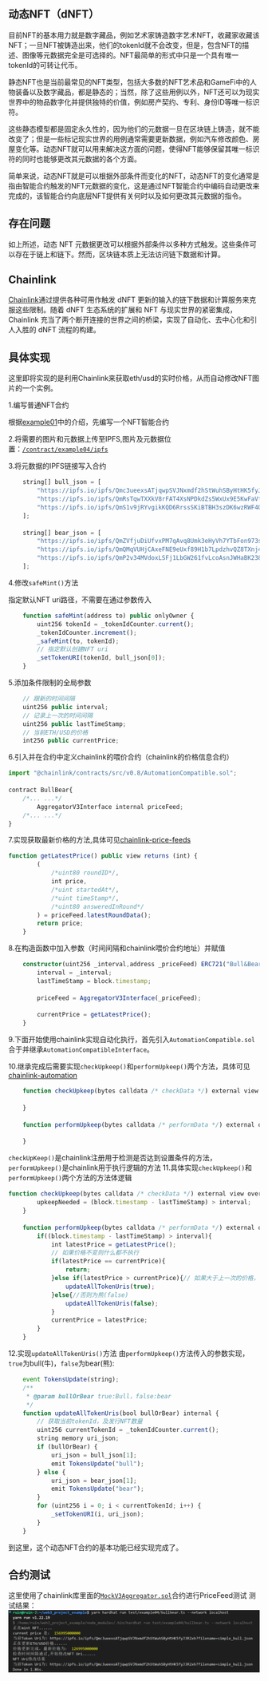## 动态NFT（dNFT）
目前NFT的基本用力就是数字藏品，例如艺术家铸造数字艺术NFT，收藏家收藏该NFT；一旦NFT被铸造出来，他们的tokenId就不会改变，但是，包含NFT的描述、图像等元数据完全是可选择的。NFT最简单的形式中只是一个具有唯一tokenId的可转让代币。

静态NFT也是当前最常见的NFT类型，包括大多数的NFT艺术品和GameFi中的人物装备以及数字藏品，都是静态的；当然，除了这些用例以外，NFT还可以为现实世界中的物品数字化并提供独特的价值，例如房产契约、专利、身份ID等唯一标识符。

这些静态模型都是固定永久性的，因为他们的元数据一旦在区块链上铸造，就不能改变了；但是一些标记现实世界的用例通常需要更新数据，例如汽车修改颜色、房屋变化等。动态NFT就可以用来解决这方面的问题，使得NFT能够保留其唯一标识符的同时也能够更改其元数据的各个方面。

简单来说，动态NFT就是可以根据外部条件而变化的NFT，动态NFT的变化通常是指由智能合约触发的NFT元数据的变化，这是通过NFT智能合约中编码自动更改来完成的，该智能合约向底层NFT提供有关何时以及如何更改其元数据的指令。

## 存在问题
如上所述，动态 NFT 元数据更改可以根据外部条件以多种方式触发。这些条件可以存在于链上和链下。然而，区块链本质上无法访问链下数据和计算。

## Chainlink
[Chainlink](https://chain.link)通过提供各种可用作触发 dNFT 更新的输入的链下数据和计算服务来克服这些限制。随着 dNFT 生态系统的扩展和 NFT 与现实世界的紧密集成，Chainlink 充当了两个断开连接的世界之间的桥梁，实现了自动化、去中心化和引人入胜的 dNFT 流程的构建。

## 具体实现
这里即将实现的是利用Chainlink来获取eth/usd的实时价格，从而自动修改NFT图片的一个实例。

1.编写普通NFT合约

根据[example01](../example01/MyNFT.sol)中的介绍，先编写一个NFT智能合约

2.将需要的图片和元数据上传至IPFS,图片及元数据位置：[`/contract/example04/ipfs`](./ipfs/)

3.将元数据的IPFS链接写入合约
```typeScript
    string[] bull_json = [
        "https://ipfs.io/ipfs/Qmc3ueexsATjqwpSVJNxmdf2hStWuhSByHtHK5fyJ3R2xb?filename=simple_bull.json",
        "https://ipfs.io/ipfs/QmRsTqwTXXkV8rFAT4XsNPDkdZs5WxUx9E5KwFaVfYWjMv?filename=party_bull.json",
        "https://ipfs.io/ipfs/QmS1v9jRYvgikKQD6RrssSKiBTBH3szDK6wzRWF4QBvunR?filename=gamer_bull.json"
    ];

    string[] bear_json = [
        "https://ipfs.io/ipfs/QmZVfjuDiUfvxPM7qAvq8Umk3eHyVh7YTbFon973srwFMD?filename=simple_bear.json",
        "https://ipfs.io/ipfs/QmQMqVUHjCAxeFNE9eUxf89H1b7LpdzhvQZ8TXnj4FPuX1?filename=beanie_bear.json",
        "https://ipfs.io/ipfs/QmP2v34MVdoxLSFj1LbGW261fvLcoAsnJWHaBK238hWnHJ?filename=coolio_bear.json"
    ];
```

4.修改`safeMint()`方法

指定默认NFT uri路径，不需要在通过参数传入
```JavaScript
	function safeMint(address to) public onlyOwner {
        uint256 tokenId = _tokenIdCounter.current();
        _tokenIdCounter.increment();
        _safeMint(to, tokenId);
        // 指定默认创建NFT uri
        _setTokenURI(tokenId, bull_json[0]);
    }
```

5.添加条件限制的全局参数
```typescript
	// 跟新的时间间隔
    uint256 public interval;
	// 记录上一次的时间间隔
    uint256 public lastTimeStamp;
	// 当前ETH/USD的价格
    int256 public currentPrice;
```
6.引入并在合约中定义chainlink的喂价合约（chainlink的价格信息合约）
```typescript
import "@chainlink/contracts/src/v0.8/AutomationCompatible.sol";

contract BullBear{
	/*... ...*/
	    AggregatorV3Interface internal priceFeed;
	/*... ...*/
}
```
7.实现获取最新价格的方法,具体可见[chainlink-price-feeds](https://docs.chain.link/docs/data-feeds/price-feeds/)
```typescript
function getLatestPrice() public view returns (int) {
        (
            /*uint80 roundID*/,
            int price,
            /*uint startedAt*/,
            /*uint timeStamp*/,
            /*uint80 answeredInRound*/
        ) = priceFeed.latestRoundData();
        return price;
    }
```
8.在构造函数中加入参数（时间间隔和chainlink喂价合约地址）并赋值
```typescript
    constructor(uint256 _interval,address _priceFeed) ERC721("Bull&Bear", "(^-_-^)&(``O``)") {
        interval = _interval;
        lastTimeStamp = block.timestamp;
        
        priceFeed = AggregatorV3Interface(_priceFeed);
        
        currentPrice = getLatestPrice();
    }
```
9.下面开始使用chainlink实现自动化执行，首先引入`AutomationCompatible.sol`合于并继承`AutomationCompatibleInterface`。

10.继承完成后需要实现`checkUpkeep()`和`performUpkeep()`两个方法，具体可见[chainlink-automation](https://docs.chain.link/docs/chainlink-automation/compatible-contracts/)
```typescript
    function checkUpkeep(bytes calldata /* checkData */) external view override returns (bool upkeepNeeded, bytes memory /* performData */) {
        
    }

    function performUpkeep(bytes calldata /* performData */) external override {
        
    }
```
`checkUpKeep()`是chainlink注册用于检测是否达到设置条件的方法，`performUpkeep()`是chainlink用于执行逻辑的方法
11.具体实现`checkUpkeep()`和`performUpkeep()`两个方法的方法体逻辑
```typescript
function checkUpkeep(bytes calldata /* checkData */) external view override returns (bool upkeepNeeded, bytes memory /* performData */) {
        upkeepNeeded = (block.timestamp - lastTimeStamp) > interval;
    }

    function performUpkeep(bytes calldata /* performData */) external override {
        if((block.timestamp - lastTimeStamp) > interval){
            int latestPrice = getLatestPrice();
			// 如果价格不变则什么都不执行
            if(latestPrice == currentPrice){
                return;
            }else if(latestPrice > currentPrice){// 如果大于上一次的价格，则改变uri为牛(true)
                updateAllTokenUris(true);
            }else{//否则为熊(false)
                updateAllTokenUris(false);
            }
			currentPrice = latestPrice;
        }
    }
```
12.实现`updateAllTokenUris()`方法
由`performUpkeep()`方法传入的参数实现，`true`为bull(牛)，`false`为bear(熊):
```typescript
	event TokensUpdate(string);
	/**
     * @param bullOrBear true:Bull，false:bear
     */
    function updateAllTokenUris(bool bullOrBear) internal {
        // 获取当前tokenId，及发行NFT数量
        uint256 currentTokenId = _tokenIdCounter.current();
        string memory uri_json;
        if (bullOrBear) {
            uri_json = bull_json[1];
            emit TokensUpdate("bull");
        } else {
            uri_json = bear_json[1];
            emit TokensUpdate("bear");
        }
        for (uint256 i = 0; i < currentTokenId; i++) {
            _setTokenURI(i, uri_json);
        }
    }
```
到这里，这个动态NFT合约的基本功能已经实现完成了。
## 合约测试
这里使用了chainlink库里面的[`MockV3Aggregator.sol`](./MockPriceFeed.sol)合约进行PriceFeed测试
测试结果：
![example04](../../images/example04-1.png)